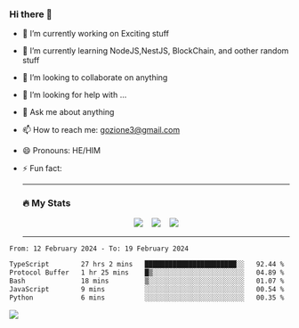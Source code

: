 ### Hi there 👋

<!--
**charlieScript/charlieScript** is a ✨ _special_ ✨ repository because its `README.md` (this file) appears on your GitHub profile.

Here are some ideas to get you started: -->

- 🔭 I’m currently working on Exciting stuff
- 🌱 I’m currently learning NodeJS,NestJS, BlockChain, and oother random stuff
- 👯 I’m looking to collaborate on anything
- 🤔 I’m looking for help with ...
- 💬 Ask me about anything
- 📫 How to reach me: gozione3@gmail.com
- 😄 Pronouns: HE/HIM
- ⚡ Fun fact:


  ---

  ### :fire: My Stats

  <div id="stats" align="center">
  <img src="http://github-readme-streak-stats.herokuapp.com?user=charlieScript&theme=dark&date_format=M%20j%5B%2C%20Y%5D" />&nbsp;&nbsp;&nbsp;
  <img src="https://github-readme-stats.vercel.app/api/top-langs/?username=charlieScript&layout=compact&theme=vision-friendly-dark"/>&nbsp;&nbsp;&nbsp;
  <img src="https://github-readme-stats.vercel.app/api?username=charlieScript&show_icons=true&theme=radical"/>
  </div>

  ---



<!--START_SECTION:waka-->

```txt
From: 12 February 2024 - To: 19 February 2024

TypeScript        27 hrs 2 mins   ███████████████████████░░   92.44 %
Protocol Buffer   1 hr 25 mins    █▒░░░░░░░░░░░░░░░░░░░░░░░   04.89 %
Bash              18 mins         ▒░░░░░░░░░░░░░░░░░░░░░░░░   01.07 %
JavaScript        9 mins          ░░░░░░░░░░░░░░░░░░░░░░░░░   00.54 %
Python            6 mins          ░░░░░░░░░░░░░░░░░░░░░░░░░   00.35 %
```

<!--END_SECTION:waka-->
![](https://komarev.com/ghpvc/?username=charlieScript)
